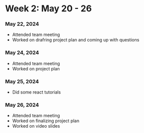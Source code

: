 # Week 2: May 20 - 26
### May 22, 2024 
- Attended team meeting
- Worked on drafring project plan and coming up with questions

### May 24, 2024 
- Attended team meeting
- Worked on project plan

### May 25, 2024 
- Did some react tutorials

### May 26, 2024 
- Attended team meeting
- Worked on finalizing project plan
- Worked on video slides



